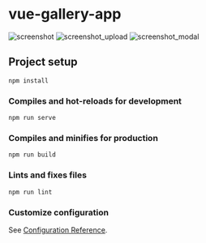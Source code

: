 # vue-gallery-app

![screenshot](https://user-images.githubusercontent.com/57464067/127752005-ddd4af18-27d6-4015-bfc1-2312306b1e8e.png)
![screenshot_upload](https://user-images.githubusercontent.com/57464067/127752030-6418819c-9e87-424e-b6f1-c9d9d1e3e798.png)
![screenshot_modal](https://user-images.githubusercontent.com/57464067/127752035-cf4407d9-068c-4231-ab5c-9bd32ae9b797.png)


## Project setup
```
npm install
```

### Compiles and hot-reloads for development
```
npm run serve
```

### Compiles and minifies for production
```
npm run build
```

### Lints and fixes files
```
npm run lint
```

### Customize configuration
See [Configuration Reference](https://cli.vuejs.org/config/).
